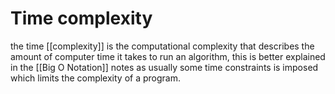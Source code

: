 # Time complexity
the time [[complexity]] is the computational complexity that describes the amount of computer time it takes to run an algorithm, this is better explained in the [[Big O Notation]] notes as usually some time constraints is imposed which limits the complexity of a program.